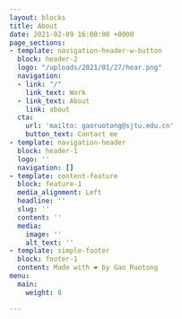 ```yaml
---
layout: blocks
title: About
date: 2021-02-09 16:00:00 +0000
page_sections:
- template: navigation-header-w-button
  block: header-2
  logo: "/uploads/2021/01/27/hear.png"
  navigation:
  - link: "/"
    link_text: Work
  - link_text: About
    link: about
  cta:
    url: 'mailto: gaoruotong@sjtu.edu.cn'
    button_text: Contact me
- template: navigation-header
  block: header-1
  logo: ''
  navigation: []
- template: content-feature
  block: feature-1
  media_alignment: Left
  headline: ''
  slug: ''
  content: ''
  media:
    image: ''
    alt_text: ''
- template: simple-footer
  block: footer-1
  content: Made with ❤︎ by Gao Ruotong
menu:
  main:
    weight: 8

---
```

